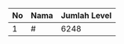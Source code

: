 | No | Nama            | Jumlah Level |
|----|-----------------|--------------|
| 1  | #    |    6248        |

